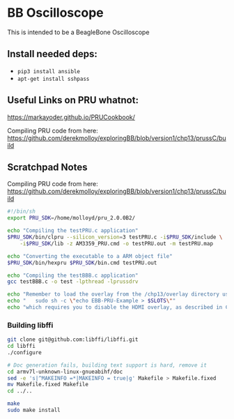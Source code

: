 # BB Oscilloscope

This is intended to be a BeagleBone Oscilloscope

## Install needed deps:
- `pip3 install ansible`
- `apt-get install sshpass`

## Useful Links on PRU whatnot:

https://markayoder.github.io/PRUCookbook/

Compiling PRU code from here:
https://github.com/derekmolloy/exploringBB/blob/version1/chp13/prussC/build

## Scratchpad Notes

Compiling PRU code from here:
https://github.com/derekmolloy/exploringBB/blob/version1/chp13/prussC/build

```sh
#!/bin/sh
export PRU_SDK=/home/molloyd/pru_2.0.0B2/

echo "Compiling the testPRU.c application"
$PRU_SDK/bin/clpru --silicon_version=3 testPRU.c -i$PRU_SDK/include \
    -i$PRU_SDK/lib -z AM3359_PRU.cmd -o testPRU.out -m testPRU.map

echo "Converting the executable to a ARM object file"
$PRU_SDK/bin/hexpru $PRU_SDK/bin.cmd testPRU.out

echo "Compiling the testBBB.c application"
gcc testBBB.c -o test -lpthread -lprussdrv

echo "Remember to load the overlay from the /chp13/overlay directory using"
echo "   sudo sh -c \"echo EBB-PRU-Example > $SLOTS\""
echo "which requires you to disable the HDMI overlay, as described in Chapter 6"
```

### Building libffi


```bash
git clone git@github.com:libffi/libffi.git
cd libffi
./configure

# Doc generation fails, building text support is hard, remove it
cd armv7l-unknown-linux-gnueabihf/doc
sed -e 's|^MAKEINFO =*|MAKEINFO = true|g' Makefile > Makefile.fixed
mv Makefile.fixed Makefile
cd ../..

make
sudo make install
```
